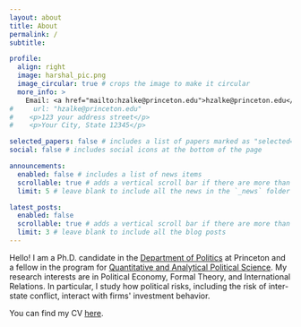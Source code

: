 ```yaml
---
layout: about
title: About
permalink: /
subtitle:

profile:
  align: right
  image: harshal_pic.png
  image_circular: true # crops the image to make it circular
  more_info: >
    Email: <a href="mailto:hzalke@princeton.edu">hzalke@princeton.edu</a>
#     url: "hzalke@princeton.edu"
#    <p>123 your address street</p>
#    <p>Your City, State 12345</p>

selected_papers: false # includes a list of papers marked as "selected={true}"
social: false # includes social icons at the bottom of the page

announcements:
  enabled: false # includes a list of news items
  scrollable: true # adds a vertical scroll bar if there are more than 3 news items
  limit: 5 # leave blank to include all the news in the `_news` folder

latest_posts:
  enabled: false
  scrollable: true # adds a vertical scroll bar if there are more than 3 new posts items
  limit: 3 # leave blank to include all the blog posts
---
```


Hello! I am a Ph.D. candidate in the [Department of Politics](https://politics.princeton.edu/) at Princeton and a fellow in the program for [Quantitative and Analytical Political Science](https://qaps.princeton.edu/). My research interests are in Political Economy, Formal Theory, and International Relations. In particular, I study how political risks, including the risk of inter-state conflict, interact with firms' investment behavior.

You can find my CV [here](assets/pdf/Harshal_CV.pdf).
